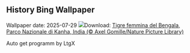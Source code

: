 ## History Bing Wallpaper
Wallpaper date: 2025-07-29
![](https://www.bing.com/th?id=OHR.TigerDay_IT-IT8572184729_UHD.jpg&w=1000)Download: [Tigre femmina del Bengala, Parco Nazionale di Kanha, India (© Axel Gomille/Nature Picture Library)](https://www.bing.com/th?id=OHR.TigerDay_IT-IT8572184729_UHD.jpg)

Auto get programm by LtgX
